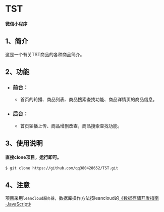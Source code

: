 TST
=========
####  微信小程序
##  1、简介
这是一个有关TST商品的各种商品简介。<br>
##  2、功能
* ### 前台：
  * 首页的轮播、商品列表、商品搜索查找功能、商品详情页的商品信息。
* ### 后台：
  * 首页轮播上传、商品增删改查，商品搜索查找功能。
##  3、使用说明
   ####  直接clone项目，运行即可。
    $ git clone https://github.com/qq380428652/TST.git
##  4、注意
项目采用`leancloud服务器`，数据库操作方法按leancloud的[《数据存储开发指南·JavaScript》](https://leancloud.cn/docs/leanstorage_guide-js.html)

